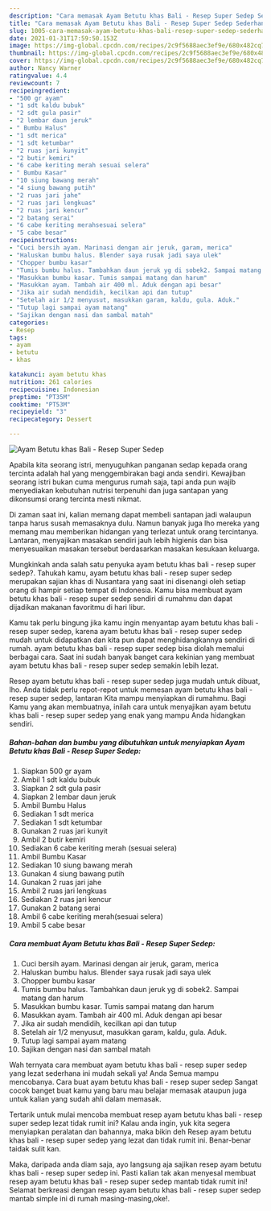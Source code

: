 ```yaml
---
description: "Cara memasak Ayam Betutu khas Bali - Resep Super Sedep Sederhana Untuk Jualan"
title: "Cara memasak Ayam Betutu khas Bali - Resep Super Sedep Sederhana Untuk Jualan"
slug: 1005-cara-memasak-ayam-betutu-khas-bali-resep-super-sedep-sederhana-untuk-jualan
date: 2021-01-31T17:59:50.153Z
image: https://img-global.cpcdn.com/recipes/2c9f5688aec3ef9e/680x482cq70/ayam-betutu-khas-bali-resep-super-sedep-foto-resep-utama.jpg
thumbnail: https://img-global.cpcdn.com/recipes/2c9f5688aec3ef9e/680x482cq70/ayam-betutu-khas-bali-resep-super-sedep-foto-resep-utama.jpg
cover: https://img-global.cpcdn.com/recipes/2c9f5688aec3ef9e/680x482cq70/ayam-betutu-khas-bali-resep-super-sedep-foto-resep-utama.jpg
author: Nancy Warner
ratingvalue: 4.4
reviewcount: 7
recipeingredient:
- "500 gr ayam"
- "1 sdt kaldu bubuk"
- "2 sdt gula pasir"
- "2 lembar daun jeruk"
- " Bumbu Halus"
- "1 sdt merica"
- "1 sdt ketumbar"
- "2 ruas jari kunyit"
- "2 butir kemiri"
- "6 cabe keriting merah sesuai selera"
- " Bumbu Kasar"
- "10 siung bawang merah"
- "4 siung bawang putih"
- "2 ruas jari jahe"
- "2 ruas jari lengkuas"
- "2 ruas jari kencur"
- "2 batang serai"
- "6 cabe keriting merahsesuai selera"
- "5 cabe besar"
recipeinstructions:
- "Cuci bersih ayam. Marinasi dengan air jeruk, garam, merica"
- "Haluskan bumbu halus. Blender saya rusak jadi saya ulek"
- "Chopper bumbu kasar"
- "Tumis bumbu halus. Tambahkan daun jeruk yg di sobek2. Sampai matang dan harum"
- "Masukkan bumbu kasar. Tumis sampai matang dan harum"
- "Masukkan ayam. Tambah air 400 ml. Aduk dengan api besar"
- "Jika air sudah mendidih, kecilkan api dan tutup"
- "Setelah air 1/2 menyusut, masukkan garam, kaldu, gula. Aduk."
- "Tutup lagi sampai ayam matang"
- "Sajikan dengan nasi dan sambal matah"
categories:
- Resep
tags:
- ayam
- betutu
- khas

katakunci: ayam betutu khas 
nutrition: 261 calories
recipecuisine: Indonesian
preptime: "PT35M"
cooktime: "PT53M"
recipeyield: "3"
recipecategory: Dessert

---
```



![Ayam Betutu khas Bali - Resep Super Sedep](https://img-global.cpcdn.com/recipes/2c9f5688aec3ef9e/680x482cq70/ayam-betutu-khas-bali-resep-super-sedep-foto-resep-utama.jpg)

Apabila kita seorang istri, menyuguhkan panganan sedap kepada orang tercinta adalah hal yang menggembirakan bagi anda sendiri. Kewajiban seorang istri bukan cuma mengurus rumah saja, tapi anda pun wajib menyediakan kebutuhan nutrisi terpenuhi dan juga santapan yang dikonsumsi orang tercinta mesti nikmat.

Di zaman  saat ini, kalian memang dapat membeli santapan jadi walaupun tanpa harus susah memasaknya dulu. Namun banyak juga lho mereka yang memang mau memberikan hidangan yang terlezat untuk orang tercintanya. Lantaran, menyajikan masakan sendiri jauh lebih higienis dan bisa menyesuaikan masakan tersebut berdasarkan masakan kesukaan keluarga. 



Mungkinkah anda salah satu penyuka ayam betutu khas bali - resep super sedep?. Tahukah kamu, ayam betutu khas bali - resep super sedep merupakan sajian khas di Nusantara yang saat ini disenangi oleh setiap orang di hampir setiap tempat di Indonesia. Kamu bisa membuat ayam betutu khas bali - resep super sedep sendiri di rumahmu dan dapat dijadikan makanan favoritmu di hari libur.

Kamu tak perlu bingung jika kamu ingin menyantap ayam betutu khas bali - resep super sedep, karena ayam betutu khas bali - resep super sedep mudah untuk didapatkan dan kita pun dapat menghidangkannya sendiri di rumah. ayam betutu khas bali - resep super sedep bisa diolah memalui berbagai cara. Saat ini sudah banyak banget cara kekinian yang membuat ayam betutu khas bali - resep super sedep semakin lebih lezat.

Resep ayam betutu khas bali - resep super sedep juga mudah untuk dibuat, lho. Anda tidak perlu repot-repot untuk memesan ayam betutu khas bali - resep super sedep, lantaran Kita mampu menyiapkan di rumahmu. Bagi Kamu yang akan membuatnya, inilah cara untuk menyajikan ayam betutu khas bali - resep super sedep yang enak yang mampu Anda hidangkan sendiri.

<!--inarticleads1-->

##### Bahan-bahan dan bumbu yang dibutuhkan untuk menyiapkan Ayam Betutu khas Bali - Resep Super Sedep:

1. Siapkan 500 gr ayam
1. Ambil 1 sdt kaldu bubuk
1. Siapkan 2 sdt gula pasir
1. Siapkan 2 lembar daun jeruk
1. Ambil  Bumbu Halus
1. Sediakan 1 sdt merica
1. Sediakan 1 sdt ketumbar
1. Gunakan 2 ruas jari kunyit
1. Ambil 2 butir kemiri
1. Sediakan 6 cabe keriting merah (sesuai selera)
1. Ambil  Bumbu Kasar
1. Sediakan 10 siung bawang merah
1. Gunakan 4 siung bawang putih
1. Gunakan 2 ruas jari jahe
1. Ambil 2 ruas jari lengkuas
1. Sediakan 2 ruas jari kencur
1. Gunakan 2 batang serai
1. Ambil 6 cabe keriting merah(sesuai selera)
1. Ambil 5 cabe besar




<!--inarticleads2-->

##### Cara membuat Ayam Betutu khas Bali - Resep Super Sedep:

1. Cuci bersih ayam. Marinasi dengan air jeruk, garam, merica
1. Haluskan bumbu halus. Blender saya rusak jadi saya ulek
1. Chopper bumbu kasar
1. Tumis bumbu halus. Tambahkan daun jeruk yg di sobek2. Sampai matang dan harum
1. Masukkan bumbu kasar. Tumis sampai matang dan harum
1. Masukkan ayam. Tambah air 400 ml. Aduk dengan api besar
1. Jika air sudah mendidih, kecilkan api dan tutup
1. Setelah air 1/2 menyusut, masukkan garam, kaldu, gula. Aduk.
1. Tutup lagi sampai ayam matang
1. Sajikan dengan nasi dan sambal matah




Wah ternyata cara membuat ayam betutu khas bali - resep super sedep yang lezat sederhana ini mudah sekali ya! Anda Semua mampu mencobanya. Cara buat ayam betutu khas bali - resep super sedep Sangat cocok banget buat kamu yang baru mau belajar memasak ataupun juga untuk kalian yang sudah ahli dalam memasak.

Tertarik untuk mulai mencoba membuat resep ayam betutu khas bali - resep super sedep lezat tidak rumit ini? Kalau anda ingin, yuk kita segera menyiapkan peralatan dan bahannya, maka bikin deh Resep ayam betutu khas bali - resep super sedep yang lezat dan tidak rumit ini. Benar-benar taidak sulit kan. 

Maka, daripada anda diam saja, ayo langsung aja sajikan resep ayam betutu khas bali - resep super sedep ini. Pasti kalian tak akan menyesal membuat resep ayam betutu khas bali - resep super sedep mantab tidak rumit ini! Selamat berkreasi dengan resep ayam betutu khas bali - resep super sedep mantab simple ini di rumah masing-masing,oke!.

